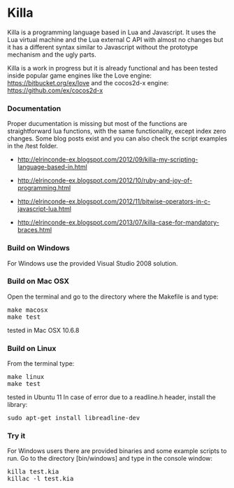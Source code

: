 # Killa

Killa is a programming language based in Lua and Javascript. It uses the Lua virtual machine and the Lua external C API with almost no changes but it has a different syntax similar to Javascript without the prototype mechanism and the ugly parts. 

Killa is a work in progress but it is already functional and has been tested inside popular game engines like the Love engine: https://bitbucket.org/ex/love and the cocos2d-x engine: https://github.com/ex/cocos2d-x

### Documentation

Proper ducumentation is missing but most of the functions are straightforward lua functions, with the same functionality, except index zero changes. Some blog posts exist and you can also check the script examples in the /test folder.

  * http://elrinconde-ex.blogspot.com/2012/09/killa-my-scripting-language-based-in.html

  * http://elrinconde-ex.blogspot.com/2012/10/ruby-and-joy-of-programming.html

  * http://elrinconde-ex.blogspot.com/2012/11/bitwise-operators-in-c-javascript-lua.html

  * http://elrinconde-ex.blogspot.com/2013/07/killa-case-for-mandatory-braces.html


### Build on Windows

For Windows use the provided Visual Studio 2008 solution.

### Build on Mac OSX

Open the terminal and go to the directory where the Makefile is and type: 
<pre>
make macosx
make test
</pre>
tested in Mac OSX 10.6.8

### Build on Linux

From the terminal type:
<pre>
make linux
make test
</pre>

tested in Ubuntu 11
In case of error due to a readline.h header, install the library:
<pre>
sudo apt-get install libreadline-dev
</pre>

### Try it

For Windows users there are provided binaries and some example scripts to run.
Go to the directory [bin/windows] and type in the console window: 
<pre>
killa test.kia
killac -l test.kia
</pre>


